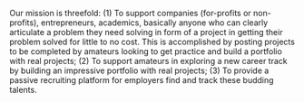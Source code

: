 Our mission is threefold: (1) To support companies (for-profits or non-profits), entrepreneurs, academics, basically anyone who can clearly articulate a problem they need solving in form of a project in getting their problem solved for little to no cost. This is accomplished by posting projects to be completed by amateurs looking to get practice and build a portfolio with real projects; (2) To support amateurs in exploring a new career track by building an impressive portfolio with real projects; (3) To provide a passive recruiting platform for employers find and track these budding talents.
